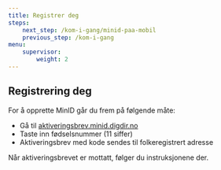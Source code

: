 ```yaml
---
title: Registrer deg
steps:
    next_step: /kom-i-gang/minid-paa-mobil
    previous_step: /kom-i-gang
menu:
    supervisor:
        weight: 2
---
```


## Registrering deg

For å opprette MinID går du frem på følgende måte: 
- Gå til [aktiveringsbrev.minid.digdir.no](https://aktiveringsbrev.minid.digdir.no/order)  
- Taste inn fødselsnummer (11 siffer) 
- Aktiveringsbrev med kode sendes til folkeregistrert adresse

Når aktiveringsbrevet er mottatt, følger du instruksjonene der. 